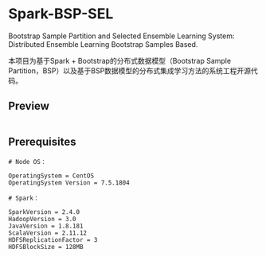 # Spark-BSP-SEL
Bootstrap Sample Partition and Selected Ensemble Learning System: Distributed Ensemble Learning Bootstrap Samples Based.

本项目为基于Spark + Bootstrap的分布式数据模型（Bootstrap Sample Partition，BSP）以及基于BSP数据模型的分布式集成学习方法的系统工程开源代码。

## Preview
```

```

## Prerequisites

```
# Node OS：

OperatingSystem = CentOS 
OperatingSystem Version = 7.5.1804

# Spark：

SparkVersion = 2.4.0
HadoopVersion = 3.0
JavaVersion = 1.8.181
ScalaVersion = 2.11.12
HDFSReplicationFactor = 3
HDFSBlockSize = 128MB
```


